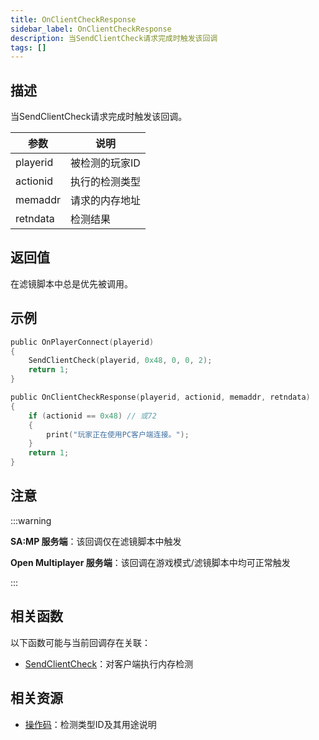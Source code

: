 ```yaml
---
title: OnClientCheckResponse
sidebar_label: OnClientCheckResponse
description: 当SendClientCheck请求完成时触发该回调
tags: []
---
```


## 描述

当SendClientCheck请求完成时触发该回调。

| 参数     | 说明           |
| -------- | -------------- |
| playerid | 被检测的玩家ID |
| actionid | 执行的检测类型 |
| memaddr  | 请求的内存地址 |
| retndata | 检测结果       |

## 返回值

在滤镜脚本中总是优先被调用。

## 示例

```c
public OnPlayerConnect(playerid)
{
    SendClientCheck(playerid, 0x48, 0, 0, 2);
    return 1;
}

public OnClientCheckResponse(playerid, actionid, memaddr, retndata)
{
    if (actionid == 0x48) // 或72
    {
        print("玩家正在使用PC客户端连接。");
    }
    return 1;
}
```

## 注意

:::warning

**SA:MP 服务端**：该回调仅在滤镜脚本中触发

**Open Multiplayer 服务端**：该回调在游戏模式/滤镜脚本中均可正常触发

:::

## 相关函数

以下函数可能与当前回调存在关联：

- [SendClientCheck](../functions/SendClientCheck)：对客户端执行内存检测

## 相关资源

- [操作码](../resources/opcodes)：检测类型ID及其用途说明
